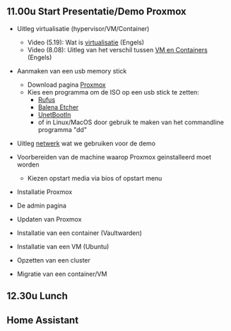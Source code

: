 ## 11.00u Start Presentatie/Demo Proxmox
* Uitleg virtualisatie (hypervisor/VM/Container)
  * Video (5.19): Wat is [virtualisatie](https://www.youtube.com/watch?v=FZR0rG3HKIk) (Engels) 
  * Video (8.08): Uitleg van het verschil tussen [VM en Containers](https://www.youtube.com/watch?v=cjXI-yxqGTI) (Engels)

* Aanmaken van een usb memory stick
  * Download pagina [Proxmox](https://www.proxmox.com/en/downloads/category/proxmox-virtual-environment)
  * Kies een programma om de ISO op een usb stick te zetten:
     * [Rufus](https://rufus.ie/)
     * [Balena Etcher](https://www.balena.io/etcher)
     * [UnetBootIn](https://unetbootin.github.io/)
     * of in Linux/MacOS door gebruik te maken van het commandline programma "dd" 

* Uitleg [netwerk](https://github.com/user34756361233/proxmox/blob/main/ProxMox%20Netwerk.png) wat we gebruiken voor de demo

* Voorbereiden van de machine waarop Proxmox geinstalleerd moet worden
  * Kiezen opstart media via bios of opstart menu

* Installatie Proxmox

* De admin pagina

* Updaten van Proxmox

* Installatie van een container (Vaultwarden)

* Installatie van een VM (Ubuntu)

* Opzetten van een cluster

* Migratie van een container/VM


## 12.30u Lunch

## Home Assistant
